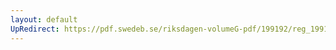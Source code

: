 ```yaml
---
layout: default
UpRedirect: https://pdf.swedeb.se/riksdagen-volumeG-pdf/199192/reg_199192/reg_199192_0997.pdf
---
```

